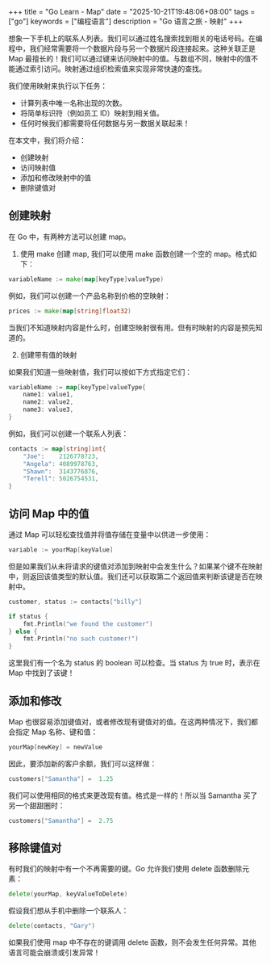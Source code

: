 +++
title = "Go Learn - Map"
date = "2025-10-21T19:48:06+08:00"
tags = ["go"]
keywords = ["编程语言"]
description = "Go 语言之旅 - 映射"
+++

想象一下手机上的联系人列表。我们可以通过姓名搜索找到相关的电话号码。在编程中，我们经常需要将一个数据片段与另一个数据片段连接起来。这种关联正是 Map 最擅长的！我们可以通过键来访问映射中的值。与数组不同，映射中的值不能通过索引访问。映射通过组织检索值来实现非常快速的查找。

我们使用映射来执行以下任务：

- 计算列表中唯一名称出现的次数。
- 将简单标识符（例如员工 ID）映射到相关值。
- 任何时候我们都需要将任何数据与另一数据关联起来！

在本文中，我们将介绍：

- 创建映射
- 访问映射值
- 添加和修改映射中的值
- 删除键值对

## 创建映射

在 Go 中，有两种方法可以创建 map。

1. 使用 make 创建 map, 我们可以使用 make 函数创建一个空的 map。格式如下：

```go
variableName := make(map[keyType]valueType)
```

例如，我们可以创建一个产品名称到价格的空映射：

```go
prices := make(map[string]float32)
```

当我们不知道映射内容是什么时，创建空映射很有用。但有时映射的内容是预先知道的。

2. 创建带有值的映射

如果我们知道一些映射值，我们可以按如下方式指定它们：

```go
variableName := map[keyType]valueType{
    name1: value1,
    name2: value2,
    name3: value3,
}
```

例如，我们可以创建一个联系人列表：

```go
contacts := map[string]int{
    "Joe":    2126778723,
    "Angela": 4089978763,
    "Shawn":  3143776876,
    "Terell": 5026754531,
}
```

## 访问 Map 中的值

通过 Map 可以轻松查找值并将值存储在变量中以供进一步使用：

```go
variable := yourMap[keyValue]
```

但是如果我们从未将请求的键值对添加到映射中会发生什么？如果某个键不在映射中，则返回该值类型的默认值。我们还可以获取第二个返回值来判断该键是否在映射中。

```go
customer, status := contacts["billy"]

if status {
    fmt.Println("we found the customer")
} else {
    fmt.Println("no such customer!")
}
```

这里我们有一个名为 status 的 boolean 可以检查。当 status 为 true 时，表示在 Map 中找到了该键！

## 添加和修改

Map 也很容易添加键值对，或者修改现有键值对的值。在这两种情况下，我们都会指定 Map 名称、键和值：

```go
yourMap[newKey] = newValue
```

因此，要添加新的客户余额，我们可以这样做：

```go
customers["Samantha"] =  1.25
```

我们可以使用相同的格式来更改现有值。格式是一样的！所以当 Samantha 买了另一个甜甜圈时：

```go
customers["Samantha"] =  2.75
```

## 移除键值对

有时我们的映射中有一个不再需要的键。Go 允许我们使用 delete 函数删除元素：

```go
delete(yourMap, keyValueToDelete)
```

假设我们想从手机中删除一个联系人：

```go
delete(contacts, "Gary")
```

如果我们使用 map 中不存在的键调用 delete 函数，则不会发生任何异常。其他语言可能会崩溃或引发异常！
